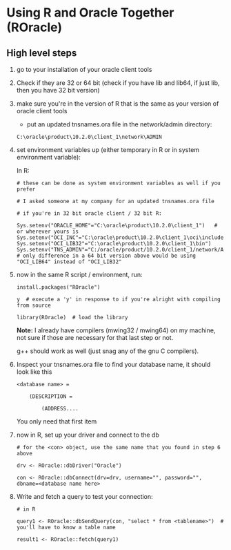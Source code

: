# Using R and Oracle Together (ROracle)


## High level steps
1. go to your installation of your oracle client tools
2. Check if they are 32 or 64 bit (check if you have lib and lib64, if just lib, then you have 32 bit version)
3. make sure you're in the version of R that is the same as your version of oracle client tools
    * put an updated tnsnames.ora file in the network/admin directory:
	```
	C:\oracle\product\10.2.0\client_1\network\ADMIN
	```
4. set environment variables up (either temporary in R or in system environment variable):
	
	In R:
	
	```
	# these can be done as system environment variables as well if you prefer
	
	# I asked someone at my company for an updated tnsnames.ora file
	
	# if you're in 32 bit oracle client / 32 bit R:
	
	Sys.setenv("ORACLE_HOME"="C:\oracle\product\10.2.0\client_1")   # or wherever yours is
	Sys.setenv("OCI_INC"="C:\oracle\product\10.2.0\client_1\oci\include")  
	Sys.setenv("OCI_LIB32"="C:\oracle\product\10.2.0\client_1\bin")
	Sys.setenv("TNS_ADMIN"="C:/oracle/product/10.2.0/client_1/network/ADMIN")
	# only difference in a 64 bit version above would be using "OCI_LIB64" instead of "OCI_LIB32"
	```
	
5. now in the same R script / environment, run:
	```
	install.packages("ROracle")
	
	y  # execute a 'y' in response to if you're alright with compiling from source
	
	library(ROracle)  # load the library
	```
	
	**Note:** I already have compilers (mwing32 / mwing64) on my machine, not sure if those are necessary for that last step or not.
	
	g++ should work as well (just snag any of the gnu C compilers).
6. Inspect your tnsnames.ora file to find your database name, it should look like this
	
	```
	<database name> =
	
		(DESCRIPTION = 
		
			(ADDRESS....
	```
	
	You only need that first item <database name>
7. now in R, set up your driver and connect to the db
	```
	# for the <con> object, use the same name that you found in step 6 above
	
	drv <- ROracle::dbDriver("Oracle")
	
	con <- ROracle::dbConnect(drv=drv, username="", password="", dbname=<database name here>
	```
8. Write and fetch a query to test your connection:
	
	```
	# in R
	
	query1 <- ROracle::dbSendQuery(con, "select * from <tablename>")  # you'll have to know a table name
	
	result1 <- ROracle::fetch(query1)
	```


